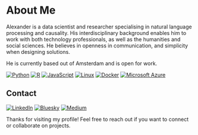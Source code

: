 # About Me

Alexander is a data scientist and researcher specialising in natural language processing and causality. His interdisciplinary background enables him to work with both technology professionals, as well as the humanities and social sciences. He believes in openness in communication, and simplicity when designing solutions.

He is currently based out of Amsterdam and is open for work.

[![Python](https://img.shields.io/badge/Python-3776AB?logo=python&logoColor=fff)](#) [![R](https://img.shields.io/badge/R-%23276DC3.svg?logo=r&logoColor=white)](#) [![JavaScript](https://img.shields.io/badge/JavaScript-F7DF1E?logo=javascript&logoColor=000)](#) [![Linux](https://img.shields.io/badge/Linux-FCC624?logo=linux&logoColor=black)](#) [![Docker](https://img.shields.io/badge/Docker-2496ED?logo=docker&logoColor=fff)](#) [![Microsoft Azure](https://custom-icon-badges.demolab.com/badge/Microsoft%20Azure-0089D6?logo=msazure&logoColor=white)](#)

## Contact

[![LinkedIn](https://custom-icon-badges.demolab.com/badge/LinkedIn-0A66C2?logo=linkedin-white&logoColor=fff)](https://www.linkedin.com/in/alhepburn/) [![Bluesky](https://img.shields.io/badge/Bluesky-0285FF?logo=bluesky&logoColor=fff)](https://bsky.app/profile/aahepburn.bsky.social) [![Medium](https://img.shields.io/badge/Medium-%23000000.svg?logo=medium&logoColor=white)](https://medium.com/@alexander.hepburn)



Thanks for visiting my profile! Feel free to reach out if you want to connect or collaborate on projects.

